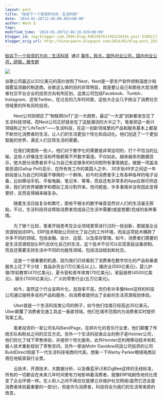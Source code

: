 ```yaml
---
layout: post
title: "硅谷下一个投资的方向：生活科技"
date: '2014-01-26T12:46:00.001+08:00'
author: Wenh Q
tags:
modified_time: '2014-01-26T12:46:18.635+08:00'
blogger_id: tag:blogger.com,1999:blog-4961947611491238191.post-5200117170153444428
blogger_orig_url: http://binaryware.blogspot.com/2014/01/blog-post_293.html
---
```

[硅谷下一个投资的方向：生活科技](http://www.kuailiyu.com/article/8039.html)  通过
[事件，观点，国外创业公司，国内创业公司，研报，微专题](http://www.kuailiyu.com/)


![](https://images-blogger-opensocial.googleusercontent.com/gadgets/proxy?url=http%3A%2F%2Fwww.kuailiyu.com%2Fuploadfile%2F2014%2F0124%2F20140124031857598.jpg&container=blogger&gadget=a&rewriteMime=image%2F*)

谷歌公司最近以32亿美元的高价收购了Nest，Nest是一家生产软件控制温度计和烟雾监测器的制造商。谷歌这么做的目的非常明显，就是要让自己和那些大型消费者社交平台企业的投资方向有所区别，这类公司包括Facebook、Tumblr、Instagram、还有Twitter。在过去的几年时间里，这些大企业几乎统治了消费社交领域里的所有风险投资。

　　Nest公司则顺应了"物联网(IoT)"这一大趋势，最近"一大波"创新都发生在了生活科技领域，而Nest公司正好就坐在了这股潮流的大伞之下。笔者把这一新兴领域称之为"LifeTech"——生活科技，在这一创新领域里的产品和服务基本上都是不断优化消费者的生活，让人们的生活更加个性化和自动化。他们创造了一个更加智能的世界，满足人们日常生活的需要。

　　在我们周围有一些人，他们对于数字化的需要是非常迫切的，打个不恰当的比喻，这些人好像连生活和呼吸都离不开数字渠道。不仅如此，越来越多的数据显示，绝大部分消费者并不认为自己有足够多的时间把所有事情搞定。根据一项盖洛普民调(Gallup
Poll)显示，在所有有工作的美国人之中，
30岁到49岁之间这一年龄段是认为自己时间最不够用的一个群体。如今的消费者手上有各种各样的电子设备，比如移动手机、平板电脑、笔记本、等等，而且还有非常多的App应用可供选择，我们的世界被数字和模拟工具分割开来，但问题是，许多事情并没有因此变得更好，反而变得越来越复杂。

　　随着生活日益复杂和繁忙，那些不相关的数字噪音显然对人们的生活毫无帮助。不过，生活科技将会帮助消费者完成自己生活中需要(或是想要)完成的各种事情。

　　为了做个比较，笔者开始思考在企业领域里曾进行过的一些创新，那就是企业资源规划(ERP)。ERP技术帮助公司优化了自己的工作环境，而且这项技术横跨了许多不同的领域，包括金融、会计、运营、以及库存管理。如今，消费者们需要的是生活资源规划(LRP)去优化自己的生活，这个技术不仅可以实现家庭设备控制，而且还需要支持生活中不同的功能性领域，包括活动规划和社交。

　　这是一个很重要的机遇，因为我们已经看到了消费者在数字优化的产品和垂直服务上花了不少钱：食品杂货业(1万亿美元以上)，婚庆业(550亿美元)，婴儿护理/学前教育(470亿美元)，夏令营和青年体育(70亿美元)，家庭装修(4500亿美元)，娱乐(7000亿美元)，广义的零售行业(五万亿美元)。

　　如今，虽然这个行业呈碎片化，且效率不高，但仍有许多像Nest这样的科技公司通过独特多变的产品和服务，向消费者提供出了全新的生活资源规划体验。

　　Uber就是一个生活科技类公司的例子，如今他们估值已经高达35亿美元。Uber颠覆了消费者交通工具这一垂直领域，他们在城市范围内为消费者实时提供驾乘工具。

　　笔者投资的一家公司名叫BandPage，在碎片化的音乐行业里，他们颠覆了传统乐队和粉丝之间的交互方式。另外一个生活科技类企业的例子是Hointer公司，他们优化了线下零售体验，并提供个性化服务。此外Hointer还利用移动技术和机器人技术重新规划了零售空间。另外一家由Mohr
Davidow风投公司投资的公司BuildDirect则是下一代生活科技电商的代表。想象一下Warby
Parker眼镜电商应用在地板家装行业里。

　　云技术、开源技术、大数据分析、以及像蓝牙LE和ZigBee这样的无线标准，所有的一切都会在未来几年时间里有力地影响着消费者，就像ERP戏剧性地优化改变了企业环境一样。在人和人之间不再仅仅是建立并维护社交网络(虽然它还会是消费者体验最重要的一部分)，但是作为消费者，科技将会为我们的生活带来质的改变。

